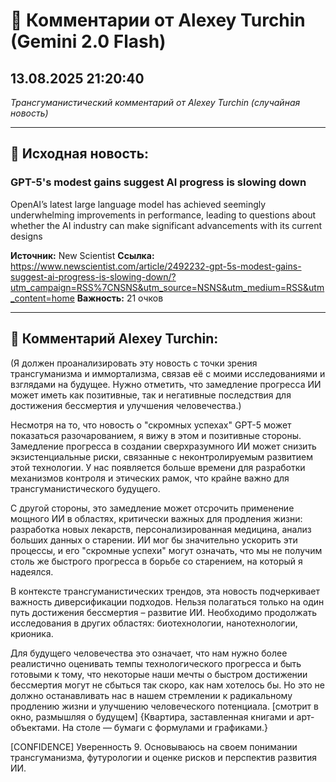 # 💬 Комментарии от Alexey Turchin (Gemini 2.0 Flash)
## 13.08.2025 21:20:40

*Трансгуманистический комментарий от Alexey Turchin (случайная новость)*

---

## 📰 Исходная новость:

### GPT-5's modest gains suggest AI progress is slowing down

OpenAI’s latest large language model has achieved seemingly underwhelming improvements in performance, leading to questions about whether the AI industry can make significant advancements with its current designs

**Источник:** New Scientist
**Ссылка:** https://www.newscientist.com/article/2492232-gpt-5s-modest-gains-suggest-ai-progress-is-slowing-down/?utm_campaign=RSS%7CNSNS&utm_source=NSNS&utm_medium=RSS&utm_content=home
**Важность:** 21 очков

---

## 💬 Комментарий Alexey Turchin:

(Я должен проанализировать эту новость с точки зрения трансгуманизма и иммортализма, связав её с моими исследованиями и взглядами на будущее. Нужно отметить, что замедление прогресса ИИ может иметь как позитивные, так и негативные последствия для достижения бессмертия и улучшения человечества.)

Несмотря на то, что новость о "скромных успехах" GPT-5 может показаться разочарованием, я вижу в этом и позитивные стороны. Замедление прогресса в создании сверхразумного ИИ может снизить экзистенциальные риски, связанные с неконтролируемым развитием этой технологии. У нас появляется больше времени для разработки механизмов контроля и этических рамок, что крайне важно для трансгуманистического будущего.

С другой стороны, это замедление может отсрочить применение мощного ИИ в областях, критически важных для продления жизни: разработка новых лекарств, персонализированная медицина, анализ больших данных о старении. ИИ мог бы значительно ускорить эти процессы, и его "скромные успехи" могут означать, что мы не получим столь же быстрого прогресса в борьбе со старением, на который я надеялся.

В контексте трансгуманистических трендов, эта новость подчеркивает важность диверсификации подходов. Нельзя полагаться только на один путь достижения бессмертия – развитие ИИ. Необходимо продолжать исследования в других областях: биотехнологии, нанотехнологии, крионика.

Для будущего человечества это означает, что нам нужно более реалистично оценивать темпы технологического прогресса и быть готовыми к тому, что некоторые наши мечты о быстром достижении бессмертия могут не сбыться так скоро, как нам хотелось бы. Но это не должно останавливать нас в нашем стремлении к радикальному продлению жизни и улучшению человеческого потенциала. [смотрит в окно, размышляя о будущем]
{Квартира, заставленная книгами и арт-объектами. На столе — бумаги с формулами и графиками.}

[CONFIDENCE]
Уверенность 9. Основываюсь на своем понимании трансгуманизма, футурологии и оценке рисков и перспектив развития ИИ.

